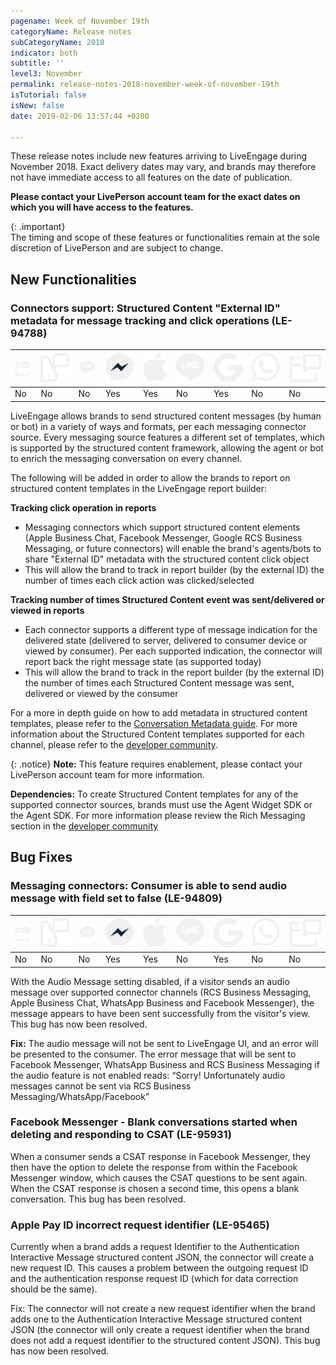 ```yaml
---
pagename: Week of November 19th
categoryName: Release notes
subCategoryName: 2018
indicator: both
subtitle: ''
level3: November
permalink: release-notes-2018-november-week-of-november-19th
isTutorial: false
isNew: false
date: 2019-02-06 13:57:44 +0200

---
```

These release notes include new features arriving to LiveEngage during November 2018. Exact delivery dates may vary, and brands may therefore not have immediate access to all features on the date of publication.

**Please contact your LivePerson account team for the exact dates on which you will have access to the features.**

{: .important}  
The timing and scope of these features or functionalities remain at the sole discretion of LivePerson and are subject to change.

## New Functionalities

### Connectors support: Structured Content "External ID" metadata for message tracking and click operations (LE-94788)

<table>
<thead>
<tr class="categoryrow">
<th><img class="tableIcon" src="img/Web_Messaging.png" /></th>
<th><img class="tableIcon" src="img/mobileappmessaging.svg" /></th>
<th><img class="tableIcon" src="img/sms.png" /></th>
<th><img class="tableIcon" src="img/fb-messenger.svg" /></th>
<th><img class="tableIcon" src="img/abc.svg" /></th>
<th><img class="tableIcon" src="img/line.svg" /></th>
<th><img class="tableIcon" src="img/google-rsc.svg" /></th>
<th><img class="tableIcon" src="img/whatsapp.svg" /></th>
<th><img class="tableIcon" src="img/web-messaging.svg" /></th>
</tr>
</thead>
<tbody>
<tr>
<td>No</td>
<td>No</td>
<td>No</td>
<td>Yes</td>
<td>Yes</td>
<td>No</td>
<td>Yes</td>
<td>No</td>
<td>No</td>
</tr>
</tbody>
</table>

LiveEngage allows brands to send structured content messages (by human or bot) in a variety of ways and formats, per each messaging connector source. Every messaging source features a different set of templates, which is supported by the structured content framework, allowing the agent or bot to enrich the messaging conversation on every channel.

The following will be added in order to allow the brands to report on structured content templates in the LiveEngage report builder:

**Tracking click operation in  reports**

* Messaging connectors which support structured content elements (Apple Business Chat, Facebook Messenger, Google RCS Business Messaging, or future connectors) will enable the brand's agents/bots to share "External ID" metadata with the structured content click object
* This will allow the brand to track in report builder (by the external ID) the number of times each click action was clicked/selected

**Tracking number of times Structured Content event was sent/delivered or viewed in  reports**

* Each connector supports a different type of message indication for the delivered state (delivered to server, delivered to consumer device or viewed by consumer). Per each supported indication, the connector will report back the right message state (as supported today)
* This will allow the brand to track in the report builder (by the external ID) the number of times each Structured Content message was sent, delivered or viewed by the consumer

For a more in depth guide on how to add metadata in structured content templates, please refer to the [Conversation Metadata guide](https://developers.liveperson.com/guides-conversation-metadata-guide.html). For more information about the Structured Content templates supported for each channel, please refer to the [developer community](https://developers.liveperson.com/).

{: .notice}
**Note:** This feature requires enablement, please contact your LivePerson account team for more information.

**Dependencies:** To create Structured Content templates for any of the supported connector sources, brands must use the Agent Widget SDK or the Agent SDK. For more information please review the Rich Messaging section in the [developer community](https://developers.liveperson.com/)

## Bug Fixes

### Messaging connectors: Consumer is able to send audio message with field set to false (LE-94809)

<table>
<thead>
<tr class="categoryrow">
<th><img class="tableIcon" src="img/Web_Messaging.png" /></th>
<th><img class="tableIcon" src="img/mobileappmessaging.svg" /></th>
<th><img class="tableIcon" src="img/sms.png" /></th>
<th><img class="tableIcon" src="img/fb-messenger.svg" /></th>
<th><img class="tableIcon" src="img/abc.svg" /></th>
<th><img class="tableIcon" src="img/line.svg" /></th>
<th><img class="tableIcon" src="img/google-rsc.svg" /></th>
<th><img class="tableIcon" src="img/whatsapp.svg" /></th>
<th><img class="tableIcon" src="img/web-messaging.svg" /></th>
</tr>
</thead>
<tbody>
<tr>
<td>No</td>
<td>No</td>
<td>No</td>
<td>Yes</td>
<td>Yes</td>
<td>No</td>
<td>Yes</td>
<td>No</td>
<td>No</td>
</tr>
</tbody>
</table>

With the Audio Message setting disabled, if a visitor sends an audio message over supported connector channels (RCS Business Messaging, Apple Business Chat, WhatsApp Business and Facebook Messenger), the message appears to have been sent successfully from the visitor's view. This bug has now been resolved. 

**Fix:** The audio message will not be sent to LiveEngage UI, and an error will be presented to the consumer. The error message that will be sent to Facebook Messenger, WhatsApp Business and RCS Business Messaging if the audio feature is not enabled reads: “Sorry! Unfortunately audio messages cannot be sent via RCS Business Messaging/WhatsApp/Facebook”

### Facebook Messenger - Blank conversations started when deleting and responding to CSAT (LE-95931)

When a consumer sends a CSAT response in Facebook Messenger, they then have the option to delete the response from within the Facebook Messenger window, which causes the CSAT questions to be sent again. When the CSAT response is chosen a second time, this opens a blank conversation. This bug has been resolved. 

### Apple Pay ID incorrect request identifier (LE-95465)  

Currently when a brand adds a request Identifier to the Authentication Interactive Message structured content JSON, the connector will create a new request ID. This causes a problem between the outgoing request ID and the authentication response request ID (which for data correction should be the same). 

Fix: The connector will not create a new request identifier when the brand adds one to the Authentication Interactive Message structured content JSON (the connector will only create a request identifier when the brand does not add a request identifier to the structured content JSON). This bug has now been resolved.